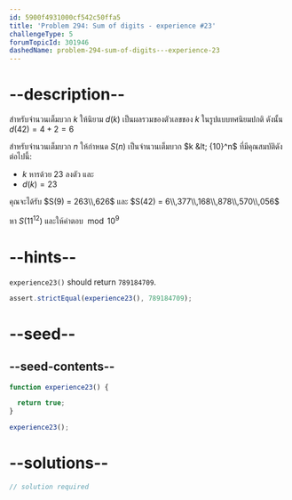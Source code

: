 ```yaml
---
id: 5900f4931000cf542c50ffa5
title: 'Problem 294: Sum of digits - experience #23'
challengeType: 5
forumTopicId: 301946
dashedName: problem-294-sum-of-digits---experience-23
---
```


# --description--

สำหรับจำนวนเต็มบวก $k$ ให้นิยาม $d(k)$ เป็นผลรวมของตัวเลขของ $k$ ในรูปแบบทศนิยมปกติ ดังนั้น $d(42) = 4 + 2 = 6$

สำหรับจำนวนเต็มบวก $n$ ให้กำหนด $S(n)$ เป็นจำนวนเต็มบวก $k &lt; {10}^n$ ที่มีคุณสมบัติดังต่อไปนี้:

- $k$ หารด้วย 23 ลงตัว และ
- $d(k) = 23$

คุณจะได้รับ $S(9) = 263\\,626$ และ $S(42) = 6\\,377\\,168\\,878\\,570\\,056$

หา $S({11}^{12})$ และให้คำตอบ $\bmod {10}^9$
# --hints--

`experience23()` should return `789184709`.

```js
assert.strictEqual(experience23(), 789184709);
```

# --seed--

## --seed-contents--

```js
function experience23() {

  return true;
}

experience23();
```

# --solutions--

```js
// solution required
```

